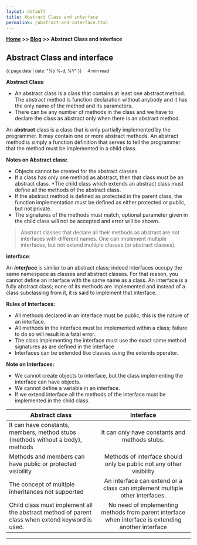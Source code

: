 ```yaml
---
layout: default
title: Abstract Class and interface
permalink: /abstract-and-interface.html
---
```

**[Home](https://supravatm.github.io/) >> [Blog](https://supravatm.github.io/blogs.html) >> Abstract Class and interface**

## Abstract Class and interface
<small>
    <i class="fa-regular fa-calendar"></i> {{ page.date | date: "%b %-d, %Y" }}  &nbsp; &nbsp;
    <i class="fa-regular fa-clock"></i> 4 min read
</small>

**Abstract Class**:
* An abstract class is a class that contains at least one abstract method. The abstract method is function declaration without anybody and it has the only name of the method and its parameters.
* There can be any number of methods in the class and we have to declare the class as abstract only when there is an abstract method.

<p>An <b>abstract</b> class is a class that is only partially implemented by the programmer. It may contain one or more abstract methods. An abstract method is simply a function definition that serves to tell the programmer that the method must be implemented in a child class.</p>

**Notes on Abstract class:**

* Objects cannot be created for the abstract classes.
* If a class has only one method as abstract, then that class must be an abstract class.
*The child class which extends an abstract class must define all the methods of the abstract class.
* If the abstract method is defined as protected in the parent class, the function implementation must be defined as either protected or public, but not private.
* The signatures of the methods must match, optional parameter given in the child class will not be accepted and error will be shown.
>Abstract classes that declare all their methods as abstract are not interfaces with different names. One can implement multiple interfaces, but not extend multiple classes (or abstract classes).

**interface**:
<p>An <b><i>interface</i></b> is similar to an abstract class; indeed interfaces occupy the same namespace as classes and abstract classes. For that reason, you cannot define an interface with the same name as a class. An interface is a fully abstract class; none of its methods are implemented and instead of a class subclassing from it, it is said to implement that interface.</p>

**Rules of Interfaces:**
* All methods declared in an interface must be public; this is the nature of an interface.
* All methods in the interface must be implemented within a class; failure to do so will result in a fatal error.
* The class implementing the interface must use the exact same method signatures as are defined in the interface
* Interfaces can be extended like classes using the extends operator.

**Note on Interfaces:**
* We cannot create objects to interface, but the class implementing the interface can have objects.
* We cannot define a variable in an interface.
* If we extend interface all the methods of the interface must be implemented in the child class.


| Abstract class        | Interface           |
| ------------- |:-------------:|
| It can have constants, members, method stubs (methods without a body), methods | It can only have constants and methods stubs.|
| Methods and members can have public or protected visibility      | Methods of interface should only be public not any other visibility      |
| The concept of multiple inheritances not supported | An interface can extend or a class can implement multiple other interfaces.      |
| Child class must implement all the abstract method of parent class when extend keyword is used. | No need of implementing methods from parent interface when interface is extending another interface      |

_________________


